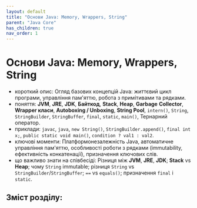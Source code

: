 ```yaml
---
layout: default
title: "Основи Java: Memory, Wrappers, String"
parent: "Java Core"
has_children: true
nav_order: 1
---
```


# Основи Java: Memory, Wrappers, String

*   короткий опис: Огляд базових концепцій Java: життєвий цикл програми, управління пам'яттю, робота з примітивами та рядками.
*   поняття: **JVM**, **JRE**, **JDK**, **Байткод**, **Stack**, **Heap**, **Garbage** **Collector**, **Wrapper класи**, **Autoboxing / Unboxing**, **String Pool**, `intern()`, `String`, `StringBuilder`, `StringBuffer`, `final`, `static`, `main()`, Тернарний оператор.
*   приклади: `javac`, `java`, `new String()`, `StringBuilder.append()`, `final int x;`, `public static void main()`, `condition ? val1 : val2`.
*   ключові моменти: Платформонезалежність Java, автоматичне управління пам'яттю, особливості роботи з рядками (immutability, ефективність конкатенації), призначення ключових слів.
*   що важливо знати на співбесіді: Різниця між **JVM**, **JRE**, **JDK**; **Stack** vs **Heap**; чому `String` immutable; різниця `String` vs `StringBuilder`/`StringBuffer`; `==` vs `equals()`; призначення `final` і `static`.

## Зміст розділу:
